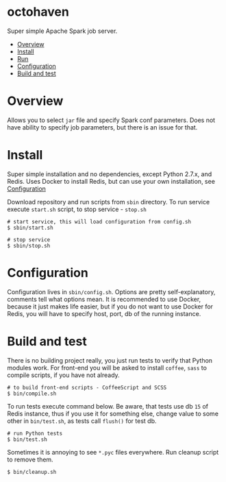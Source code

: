 # octohaven
Super simple Apache Spark job server.

- [Overview](#overview)
- [Install](#install)
- [Run](#run)
- [Configuration](#configuration)
- [Build and test](#build-and-test)

# Overview
Allows you to select `jar` file and specify Spark conf parameters. Does not have ability to specify
job parameters, but there is an issue for that.

# Install
Super simple installation and no dependencies, except Python 2.7.x, and Redis.
Uses Docker to install Redis, but can use your own installation, see [Configuration](#configuration)

Download repository and run scripts from `sbin` directory.
To run service execute `start.sh` script, to stop service - `stop.sh`
```shell
# start service, this will load configuration from config.sh
$ sbin/start.sh
```

```shell
# stop service
$ sbin/stop.sh
```

# Configuration
Configuration lives in `sbin/config.sh`. Options are pretty self-explanatory, comments tell what
options mean. It is recommended to use Docker, because it just makes life easier, but if you do not
want to use Docker for Redis, you will have to specify host, port, db of the running instance.

# Build and test
There is no building project really, you just run tests to verify that Python modules work. For
front-end you will be asked to install `coffee`, `sass` to compile scripts, if you have not already.
```shell
# to build front-end scripts - CoffeeScript and SCSS
$ bin/compile.sh
```

To run tests execute command below. Be aware, that tests use db `15` of Redis instance, thus if
you use it for something else, change value to some other in `bin/test.sh`, as tests call `flush()`
for test db.
```shell
# run Python tests
$ bin/test.sh
```

Sometimes it is annoying to see `*.pyc` files everywhere. Run cleanup script to remove them.
```shell
$ bin/cleanup.sh
```
